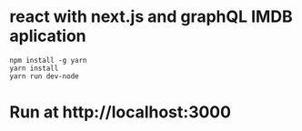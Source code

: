 # react with next.js and graphQL IMDB aplication
    npm install -g yarn
    yarn install
    yarn run dev-node
# Run at http://localhost:3000
